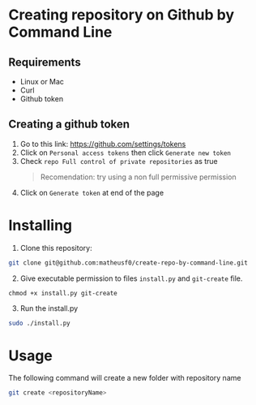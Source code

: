 # Creating repository on Github by Command Line

## Requirements
- Linux or Mac
- Curl
- Github token

## Creating a github token
1. Go to this link: https://github.com/settings/tokens
2. Click on `Personal access tokens` then click `Generate new token`
3. Check `repo Full control of private repositories` as true
    > Recomendation: try using a non full permissive permission
4. Click on `Generate token` at end of the page

# Installing
1. Clone this repository:
```sh
git clone git@github.com:matheusf0/create-repo-by-command-line.git
```
2. Give executable permission to files `install.py` and `git-create` file.
```
chmod +x install.py git-create
``` 
3. Run the install.py 
```sh
sudo ./install.py
```

# Usage
The following command will create a new folder with repository name 
```sh
git create <repositoryName>
```
